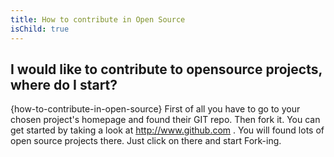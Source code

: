 ```yaml
---
title: How to contribute in Open Source
isChild: true
---
```


## I would like to contribute to opensource projects, where do I start?
{how-to-contribute-in-open-source}
First of all you have to go to your chosen project's homepage and found their GIT repo. Then fork it. You can get started by taking a look at http://www.github.com . You will found lots of open source projects there. Just click on there and start Fork-ing.
